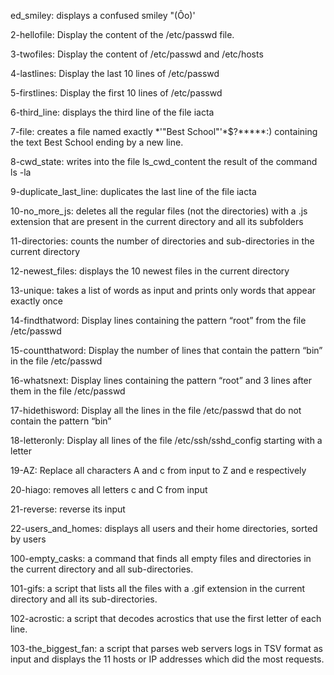 ed_smiley: displays a confused smiley "(Ôo)'



2-hellofile: Display the content of the /etc/passwd file.



3-twofiles: Display the content of /etc/passwd and /etc/hosts



4-lastlines: Display the last 10 lines of /etc/passwd



5-firstlines: Display the first 10 lines of /etc/passwd



6-third_line: displays the third line of the file iacta



7-file: creates a file named exactly *\'"Best School"'\*$?*****:) containing the text Best School ending by a new line.



8-cwd_state: writes into the file ls_cwd_content the result of the command ls -la



9-duplicate_last_line: duplicates the last line of the file iacta



10-no_more_js: deletes all the regular files (not the directories) with a .js extension that are present in the current directory and all its subfolders



11-directories: counts the number of directories and sub-directories in the current directory



12-newest_files: displays the 10 newest files in the current directory



13-unique: takes a list of words as input and prints only words that appear exactly once



14-findthatword: Display lines containing the pattern “root” from the file /etc/passwd



15-countthatword: Display the number of lines that contain the pattern “bin” in the file /etc/passwd



16-whatsnext: Display lines containing the pattern “root” and 3 lines after them in the file /etc/passwd



17-hidethisword: Display all the lines in the file /etc/passwd that do not contain the pattern “bin”



18-letteronly: Display all lines of the file /etc/ssh/sshd_config starting with a letter



19-AZ: Replace all characters A and c from input to Z and e respectively



20-hiago: removes all letters c and C from input



21-reverse: reverse its input



22-users_and_homes: displays all users and their home directories, sorted by users



100-empty_casks: a command that finds all empty files and directories in the current directory and all sub-directories.



101-gifs: a script that lists all the files with a .gif extension in the current directory and all its sub-directories.



102-acrostic: a script that decodes acrostics that use the first letter of each line.



103-the_biggest_fan: a script that parses web servers logs in TSV format as input and displays the 11 hosts or IP addresses which did the most requests.
